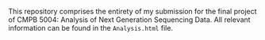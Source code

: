 This repository comprises the entirety of my submission for the final project of CMPB 5004: Analysis of Next Generation Sequencing Data. All relevant information can be found in the `Analysis.html` file.
